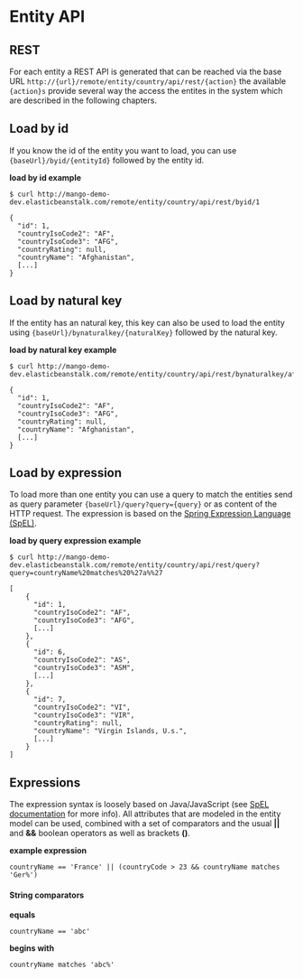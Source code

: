 # Entity API

## REST

For each entity a REST API is generated that can be reached via the base URL 
`http://{url}/remote/entity/country/api/rest/{action}` the available `{action}s` provide several way the access the entites in the system which are described in the following chapters.

## Load by id

If you know the id of the entity you want to load, you can use `{baseUrl}/byid/{entityId}` followed by the entity id.

**load by id example**

```
$ curl http://mango-demo-dev.elasticbeanstalk.com/remote/entity/country/api/rest/byid/1

{
  "id": 1,
  "countryIsoCode2": "AF",
  "countryIsoCode3": "AFG",
  "countryRating": null,
  "countryName": "Afghanistan",
  [...]
}
```

## Load by natural key

If the entity has an natural key, this key can also be used to load the entity using `{baseUrl}/bynaturalkey/{naturalKey}` followed by the natural key.

**load by natural key example**

```
$ curl http://mango-demo-dev.elasticbeanstalk.com/remote/entity/country/api/rest/bynaturalkey/af

{
  "id": 1,
  "countryIsoCode2": "AF",
  "countryIsoCode3": "AFG",
  "countryRating": null,
  "countryName": "Afghanistan",
  [...]
}
```

## Load by expression

To load more than one entity you can use a query to match the entities send as query parameter `{baseUrl}/query?query={query}` or as content of the HTTP request.
The expression is based on the [Spring Expression Language (SpEL)](http://docs.spring.io/spring/docs/current/spring-framework-reference/html/expressions.html).

**load by query expression example**

```
$ curl http://mango-demo-dev.elasticbeanstalk.com/remote/entity/country/api/rest/query?query=countryName%20matches%20%27a%%27

[
    {
      "id": 1,
      "countryIsoCode2": "AF",
      "countryIsoCode3": "AFG",
      [...]
    },
    {
      "id": 6,
      "countryIsoCode2": "AS",
      "countryIsoCode3": "ASM",
      [...]
    },
	{
      "id": 7,
      "countryIsoCode2": "VI",
      "countryIsoCode3": "VIR",
      "countryRating": null,
      "countryName": "Virgin Islands, U.s.",
      [...]
    }
]  
```

## Expressions

The expression syntax is loosely based on Java/JavaScript (see [SpEL documentation](http://docs.spring.io/spring/docs/current/spring-framework-reference/html/expressions.html) for more info). All attributes that are modeled in the entity model can be used, combined with a set of comparators and the usual **||** and **&&** boolean operators as well as brackets **()**.

**example expression**
```
countryName == 'France' || (countryCode > 23 && countryName matches 'Ger%')
```

#### String comparators

**equals**

`countryName == 'abc'`

**begins with**

`countryName matches 'abc%'`
